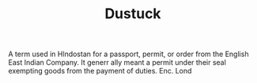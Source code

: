 ---
title: Dustuck
letter: D
permalink: "/definitions/bld-dustuck.html"
body: A term used in Hlndostan for a passport, permit, or order from the English East
  Indian Company. It generr ally meant a permit under their seal exempting goods from
  the payment of duties. Enc. Lond
published_at: '2018-07-07'
source: Black's Law Dictionary 2nd Ed (1910)
layout: post
---